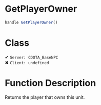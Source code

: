 # GetPlayerOwner
```js
handle GetPlayerOwner()
```
# Class
✔ `Server: CDOTA_BaseNPC`  
✖ `Client: undefined`  

# Function Description
Returns the player that owns this unit.
